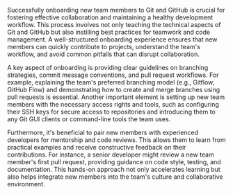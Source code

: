 Successfully onboarding new team members to Git and GitHub is crucial for fostering effective collaboration and maintaining a healthy development workflow. This process involves not only teaching the technical aspects of Git and GitHub but also instilling best practices for teamwork and code management. A well-structured onboarding experience ensures that new members can quickly contribute to projects, understand the team's workflow, and avoid common pitfalls that can disrupt collaboration.

A key aspect of onboarding is providing clear guidelines on branching strategies, commit message conventions, and pull request workflows. For example, explaining the team's preferred branching model (e.g., Gitflow, GitHub Flow) and demonstrating how to create and merge branches using pull requests is essential. Another important element is setting up new team members with the necessary access rights and tools, such as configuring their SSH keys for secure access to repositories and introducing them to any Git GUI clients or command-line tools the team uses.

Furthermore, it's beneficial to pair new members with experienced developers for mentorship and code reviews. This allows them to learn from practical examples and receive constructive feedback on their contributions. For instance, a senior developer might review a new team member's first pull request, providing guidance on code style, testing, and documentation. This hands-on approach not only accelerates learning but also helps integrate new members into the team's culture and collaborative environment.